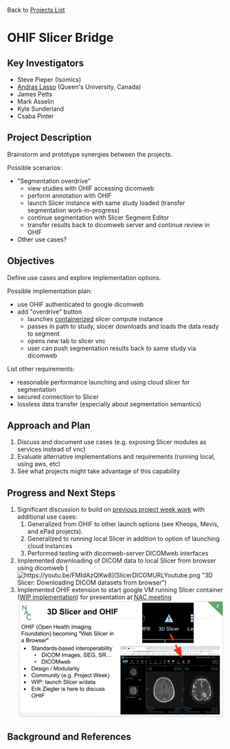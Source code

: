 Back to [Projects List](../../README.md#ProjectsList)

# OHIF Slicer Bridge

## Key Investigators

- Steve Pieper (Isomics)
- [Andras Lasso](http://perk.cs.queensu.ca/users/lasso) (Queen's University, Canada)
- James Petts
- Mark Asselin
- Kyle Sunderland
- Csaba Pinter

## Project Description

Brainstorm and prototype synergies between the projects.

Possible scenarios:
* "Segmentation overdrive"
  * view studies with OHIF accessing dicomweb
  * perform annotation with OHIF
  * launch Slicer instance with same study loaded (transfer segmentation work-in-progress)
  * continue segmentation with Slicer Segment Editor
  * transfer results back to dicomweb server and continue review in OHIF
* Other use cases?
  
## Objectives

Define use cases and explore implementation options.

Possible implementation plan:
* use OHIF authenticated to google dicomweb
* add "overdrive" button
  * launches [containerized](https://github.com/pieper/SlicerDockers) slicer compute instance
  * passes in path to study, slocer downloads and loads the data ready to segment
  * opens new tab to slicer vnc
  * user can push segmentation results back to same study via dicomweb
  
List other requirements:
* reasonable performance launching and using cloud slicer for segmentation
* secured connection to Slicer
* lossless data transfer (especially about segmentation semantics)

## Approach and Plan

1. Discuss and document use cases (e.g. exposing Slicer modules as services instead of vnc)
1. Evaluate alternative implementations and requirements (running local, using aws, etc)
1. See what projects might take advantage of this capability

## Progress and Next Steps

1. Significant discussion to build on [previous project week work](https://projectweek.na-mic.org/PW31_2019_Boston/Projects/OHIFPluginArchitecture/) with additional use cases:
    1. Generalized from OHIF to other launch options (see Kheops, Mevis, and ePad projects).
    1. Generalized to running local Slicer in addition to option of launching cloud instances
    1. Performed testing with dicomweb-server DICOMweb interfaces
1. Implemented downloading of DICOM data to local Slicer from browser using dicomweb
[![https://youtu.be/FMIdAzQlKw8](SlicerDICOMURLYoutube.png "3D Slicer: Downloading DICOM datasets from browser")](https://youtu.be/FMIdAzQlKw8)
1. Implemented OHIF extension to start google VM running Slicer container ([WIP implementation](https://gist.github.com/pieper/658731a7ef77231711c651ec622a6432)) for presentation at [NAC meeting](http://nac.spl.harvard.edu)
![SlicerInOHIF](Untitled.png)

## Background and References

